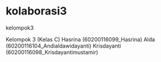 # kolaborasi3
kelompok3

Kelompok 3 (Kelas C)
Hasrina (60200116099_Hasrina)
Alda (60200116104_Andialdawidayanti)
Krisdayanti (60200116098_Krisdayantimustamir)

